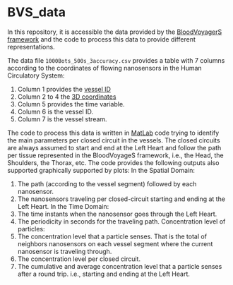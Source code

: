 # BVS_data
In this repository, it is accessible the data provided by the [BloodVoyagerS framework](https://github.com/RegineWendt/blood-voyager-s) and the code to process this data to provide different representations.

The data file `1000Bots_500s_3accuracy.csv` provides a table with 7 columns according to the coordinates of flowing nanosensors in the Human Circulatory System: 
1. Column 1 provides the [vessel ID](https://github.com/RegineWendt/blood-voyager-s/blob/master/Images/table1.pdf)
2. Column 2 to 4 the [3D coordinates](https://github.com/RegineWendt/blood-voyager-s/blob/master/Images/table1.pdf)
3. Column 5 provides the time variable.
4. Column 6 is the vessel ID.
5. Column 7 is the vessel stream.

The code to process this data is written in [MatLab](https://www.mathworks.com/products/matlab.html) code trying to identify the main parameters per closed circuit in the vessels. The closed circuits are always assumed to start and end at the Left Heart and follow the path per tissue represented in the BloodVoyageS framework, i.e., the Head, the Shoulders, the Thorax, etc.
The code provides the following outputs also supported graphically supported by plots:
In the Spatial Domain:
1. The path (according to the vessel segment) followed by each nanosensor.
2. The nanosensors traveling per closed-circuit starting and ending at the Left Heart.
In the Time Domain:
3. The time instants when the nanosensor goes through the Left Heart.
4. The periodicity in seconds for the traveling path.
Concentration level of particles:
5. The concentration level that a particle senses. That is the total of neighbors nanosensors on each vessel segment where the current nanosensor is traveling through.
6. The concentration level per closed circuit.
7. The cumulative and average concentration level that a particle senses after a round trip. i.e., starting and ending at the Left Heart.
